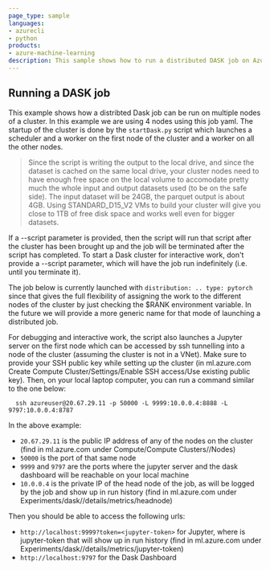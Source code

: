 ```yaml
---
page_type: sample
languages:
- azurecli
- python
products:
- azure-machine-learning
description: This sample shows how to run a distributed DASK job on AzureML. The 24GB NYC Taxi dataset is read in CSV format by a 4 node DASK cluster, processed and then written as job output in parquet format. 
---
```


Running a DASK job
------------------

This example shows how a distribted Dask job can be run on multiple nodes of a cluster. In this example we are using 4 nodes 
using this job yaml. The startup of the cluster is done by the `startDask.py` script which launches a scheduler
and a worker on the first node of the cluster and a worker on all the other nodes.


>  Since the script is writing the output to the local drive, and since the dataset is cached on the same local drive,
  your cluster nodes need to have enough free space on the local volume to accomodate pretty much the whole input and output datasets used (to be on the safe side). 
  The input dataset will be 24GB, the parquet output is about 4GB. Using STANDARD_D15_V2 VMs to build your cluster will give you close to 1TB of
  free disk space and works well even for bigger datasets.

If a --script parameter is provided, then the script will run that script after the cluster has been brought up and the job 
will be terminated after the script has completed. To start a Dask cluster for interactive work, don't provide a --script parameter, 
which will have the job run indefinitely (i.e. until you terminate it).

The job below is currently launched with `distribution: .. type: pytorch` since that gives the full flexibility of assigning the work to the 
different nodes of the cluster by just checking the $RANK environment variable. In the future we will provide a more generic name for that mode of launching a distributed job.

For debugging and interactive work, the script also launches a Jupyter server on the first node which can be accessed by ssh tunnelling into
a node of the cluster (assuming the cluster is not in a VNet). Make sure to provide your SSH public key while setting up the cluster (in ml.azure.com Create Compute Cluster/Settings/Enable SSH access/Use existing public key).
Then, on your local laptop computer, you can run a command similar to the one below:

```
  ssh azureuser@20.67.29.11 -p 50000 -L 9999:10.0.0.4:8888 -L 9797:10.0.0.4:8787
```
In the above example:

- `20.67.29.11` is the public IP address of any of the nodes on the cluster (find in ml.azure.com under Compute/Compute Clusters/<cluster name>/Nodes)
- `50000` is the port of that same node
- `9999` and `9797` are the ports where the jupyter server and the dask dashboard will be reachable on your local machine
- `10.0.0.4` is the private IP of the head node of the job, as will be logged by the job and show up in run history (find in ml.azure.com under Experiments/dask/<run id>/details/metrics/headnode) 

Then you should be able to access the following urls:

- `http://localhost:9999?token=<jupyter-token>` for Jupyter, where <jupyter-token> is jupyter-token that will show up in run history (find in ml.azure.com under Experiments/dask/<run id>/details/metrics/jupyter-token) 
- `http://localhost:9797` for the Dask Dashboard
